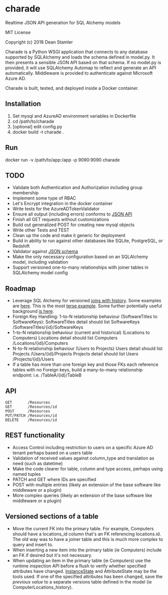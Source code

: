 # charade

Realtime JSON API generation for SQL Alchemy models

MIT License

Copyright (c) 2018 Dean Stamler

Charade is a Python WSGI application that connects to any database supported by SQLAlchemy and loads the schema defined in model.py. It then presents a sensible JSON API based on that schema. If no model.py is provided, it will use SQLAlchemy Automap to reflect and generate an API automatically. Middleware is provided to authenticate against Microsoft Azure AD.

Charade is built, tested, and deployed inside a Docker container.

## Installation

1. Set mysql and AzureAD environment variables in Dockerfile
2. cd /path/to/charade
3. [optional] edit config.py
4. docker build -t charade .

## Run

docker run -v /path/to/app:/app -p 9090:9090 charade

## TODO

- Validate both Authentication and Authorization including group membership
- Implement some type of RBAC
- Let's Encrypt integration in the docker container
- Write tests for the AzureADTokenValidator
- Ensure all output (including errors) conforms to [JSON API](http://jsonapi.org/schema)
- Finish all GET requests without customizations
- Build out generalized POST for creating new mysql objects
- Write other Tests and TEST
- Clean up the code and make it generic for deployment
- Build in ability to run against other databases like SQLite, PostgreSQL, or Redshift
- Validator against [JSON schema](http://falcon.readthedocs.io/en/stable/api/media.html?#validating-media)
- Make the only necessary configuration based on an SQLAlchemy model, including validation
- Support versioned one-to-many relationships with joiner tables in SQLAlchemy model config

## Roadmap

- Leverage SQL Alchemy for versioned [joins with history](https://stackoverflow.com/questions/50840869). Some examples are [here](http://docs.sqlalchemy.org/en/latest/orm/examples.html#module-examples.versioned_rows). This is the most [terse example](http://docs.sqlalchemy.org/en/latest/_modules/examples/versioned_rows/versioned_rows.html). Some further potentially useful background [is here](http://docs.sqlalchemy.org/en/latest/orm/nonstandard_mappings.html).
- Foreign Key Handling:
  1-to-N relationship behaviour (SoftwareTitles to SoftwareKeys):
    SoftwareTitles detail should list SoftwareKeys
      /SoftwareTitles/{id}/SoftwareKeys
- 1-to-N relationship behaviour (current and historical) (Locations to Computers)
    Locations detail should list Computers
      /Locations/{id}/Computers
- N-to-N relationship behaviour (Users to Projects)
    Users detail should list Projects
      /Users/{id}/Projects
    Projects detail should list Users
      /Projects/{id}/Users
- If a table has more than one foreign key and those FKs each reference tables
  with no Foreign keys, build a many-to-many relationship endpoint:
      i.e. /TableA/{id}/TableB

## API

```http
GET       /Resources
GET       /Resources/id
POST      /Resources
PUT/PATCH /Resources/id
DELETE    /Resources/id
```

## REST functionality

- Access Control including restriction to users on a specific Azure AD tenant perhaps based on a users table
- Validation of received values against column_type and translation as need (such as datetime)
- Make the code clearer for table, column and type access, perhaps using named tuples
- PATCH and GET where IDs are specified
- POST with multiple entries (likely an extension of the base software like middleware or a plugin)
- More complex queries (likely an extension of the base software like middleware or a plugin)

## Versioned sections of a table

- Move the current FK into the primary table. For example, Computers should have a locations_id column that's an FK referencing locations.id. The old way was to have a joiner table and this is much more complex to query and insert to.
- When inserting a new item into the primary table (ie Computers) include an FK if desired but it's not necessary.
- When updating an item in the primary table (ie Computers) use the runtime inspection API before a flush to verify whether specified attributes have changed. [InstanceState](http://docs.sqlalchemy.org/en/latest/orm/internals.html#sqlalchemy.orm.state.InstanceState) and AttributeState may be the tools used. If one of the specified attributes has been changed, save the _previous value_ to a separate versions table  defined in the model (ie ComputerLocations_history).
